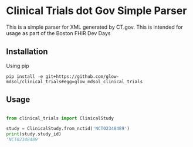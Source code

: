 Clinical Trials dot Gov Simple Parser
=====================================

This is a simple parser for XML generated by CT.gov.  This is intended for usage as part of the Boston FHIR Dev Days 

Installation
------------
Using pip

`pip install -e git+https://github.com/glow-mdsol/clinical_trials#egg=glow_mdsol_clinical_trials`

Usage
-----

```python

from clinical_trials import ClinicalStudy

study = ClinicalStudy.from_nctid('NCT02348489')
print(study.study_id)
'NCT02348489'
```
